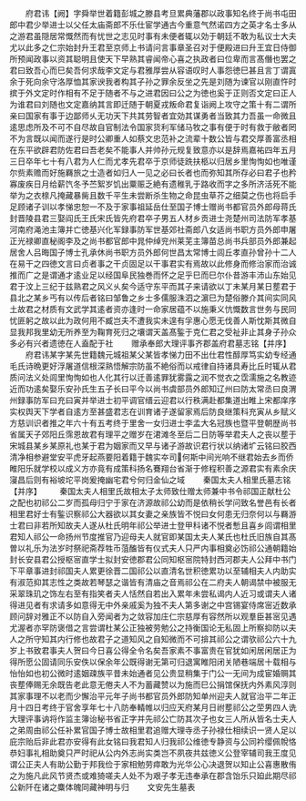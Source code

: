 <!-- { "loadSidebar": true } -->
　　府君讳【阙】字舜举世着籍彭城之滕县考旦累典藩郡以政事知名终于尚书屯田郎中君少举进士以父任太庙斋郎不乐仕宦学通古今重意气然诺四方之英才名士多从之游君虽隠居常慨然而有忧世之志见时事有未便者辄以効于朝廷不敢为私议士大夫尤以此多之仁宗始封升王君至京师上书请问言事章圣召对于便殿进曰升王宜日侍御所预闻政事以资其聪明且使天下早熟其睿闻帝心喜之执政者曰位卑而言髙僭也罢之君曰致吾心而巳矣吾何求哉李文定与君雅厚尝从容语叹时人事怨徳巳甚且言丁谓寘余于死向余守洛厚恤其家谀我者构其子孙之罪余反坐之先是刘随为谏官以刚直忤时摈于外文定时作相有不足于随者不与之进君因曰公之为徳也奚于正则否文定曰正人为谁君曰刘随也文定嘉纳其言即迁随于朝夏戎叛命君复诣阙上攻守之策十有二谓所亲曰国家有事于边鄙师乆无功天下共其劳智者宜効其谋勇者当致其力吾虽一命微且逺思虑所及不可不自尽故自官制法令国家货利军储马牧之事有便于时有救于敝者罔不为言既以闻而遂行是时公卿重人如蔡文忠范补之流辈十数公皆与君交厚善富丞相在东平欲辟君防佐君曰吾老矣不能事人并帅孙元规复致意亦以是辞焉嘉祐四年五月三日卒年七十有八君为人仁而尤孝先君卒于京师徒跣扶柩以归居乡里恂恂如也唯谨尔赀素赡而好施羇旅之士造者如归人一见之必曰长者也而弥知其所存必曰君子也矜寡废疾日月给薪饩冬予苎絮岁饥出粟赈乏絶有遗稚乳于路收而字之多所济活死不能举为之衣榇凡掩藏暴胔且数千平生未尝断杀生物之命昆虫草芥之细莫之伤也将启手足顾诸子训以孝悌忠恕一不及于家事祖延岳仕至国子博士赠尚书都官员外郎母蒋氏封晋陵县君三娶阎氏王氏宋氏皆先府君卒子男五人材乡贡进士尧楚州司法防军孝基河南府渑池主簿并亡徳基兴化军録事防军世基郊社斋郎八女适尚书职方员外郎申屠正光禄卿直秘阁李及之尚书都官郎中晁仲绰兖州莱芜主簿苗总尚书兵部员外郎兼起居舍人吕晦国子博士孔承休尚书职方员外郎何世昌太常博士闾丘孝直孙曾孙十二人在易干之四徳文言曰贞者事之干贞固足以干事君实有焉故以此修身而修治家而治诚推而广之是谓通才逺业足以经国阜民独巻而怀之足乎巳而巳尔仆昔游丰沛山东始见君于汶上三纪于兹熟君之风义乆矣今适守东平而其子来请欲以丁未某月某日塟君于县北之某乡丐有以传后者铭曰邹鲁之乡士多儒服洙泗之濵巳为楚俗滕介其间实同风土故君之材质有文武学其逺者资亦逢时一命家居蕴不以施秉义忼慨数言世务与民同忧匪躬之故以此为政何用不臧岂夫不遭我实未遑有孚惠心愿无伐善人斯忱斯其微自显我邦我里幼无所养至为鞠育死归之壤谓天盖髙鍳于克仁君之受祉非止其身子孙众多必有兴者遗徳在人盍配于社
　　赠承奉郎大理评事齐郡盖府君墓志铭【并序】
　　府君讳某字某先世籍魏元城祖某父某皆孝悌力田不出仕君性醇厚笃实幼专经通毛氏诗晩更好浮屠道信根深熟悟解宗防虽不絶俗而以戒律自持诸具寿比丘时辄从君质问法义处闾里恂恂如也人化其行以迁善逺罪犹雾露之润不觉衣之霑濡施之名教迹近而功逺矣娶乐安孙氏生五子长曰平今以尚书虞部员外郎知辽州曰防太常丞曰良渭州録事防军曰充曰寅并举进士初平调官缙云迎君以行秩满赴都集道出睢上宋都庠序实权舆天下学者自逺方至甚盛君志在训育诸子遂留家焉后防良继策科充寅从乡赋义方慈训识者推之年六十有五考终于里舍一女归进士李孟大名冠族也暨平登朝歴尚书省属天子郊阳丘霈恩故君有理平之赠岁在涒滩冬至后二日防等举君夫人之丧以塟于宋城县某乡某原礼也某于君为姻家而又早与诸子游故识君行状以纳诸圹云铭曰胶西清净相参避堂安平虎牙起燕要阳着籍于魏实夲司何斯中间光响不继君始去乡而侨睢阳乐就学校以成义方亦竟有成策科扬名鶱翔台省渐于修程积善之源君实有素余庆寖昌后则有裕坡坨平岗爰掩幽宅君兮何归金仙之域
　　秦国太夫人相里氏墓志铭【并序】
　　秦国太夫人相里氏故相太子太师致仕赠太师兼中书令祁国正献杜公之配也初祁公二岁而孤母归宁于家在济源故祁公幼而是依稍长学问致名誉邑有长者相里君好士有鍳识察祁公大器欲以其女妻之亲族皆不悦曰女何患无归奈何以与羇游士君曰非若所知故夫人遂从杜氏明年祁公举进士登甲科诸不悦者慙且喜乡闾谓相里君知人祁公一命扬州节度推官乃迎母夫人就官即某国太夫人某氏也杜氏旧族自其髙曽以礼乐为法岁时祭祀斋荐牲币菹醢皆有仪式夫人只严内事相奠必饬祁公通朝籍始封长安县君公授枢宻直学士拟封安徳郡君公同知枢宻院特封西河郡夫人公拜中书门下平章事进封祁国夫人累更徐晋二国祁公以直清名世积徳累功以至辅相夫人内助实有淑范抑其志性之类故若琴瑟之谐皆有清庙之音焉祁公在二府夫人朝谒禁中被服无采翠珠玑之饰左右至有指笑者夫人恬然自若出入累年未尝私谒内人近习或谓夫人诸得进见者有求请多如意得无中外亲戚奚为独不夫人第多谢之中宫锡宴侍席宻近数承顾问辞对雅正不以防自入旁闻者为之敛容加庄仁宗慈厚有容然所以观羣臣甚宻见遇尤渥者亦罕防褒借之言尝谓杜某公正独被劳勉公之持衡国论无私固上所察抑防以夫人之所守知其内行修也故君子之道知风之自知微而不可揜其祁公之谓欤祁公六十九岁上书致君事夫人贺曰今日喜公得全令名矣吾家素不事富贵在官犹如闲居闲居正为得所愿公固请同乐安佚以保余年公既得谢无第可归退寓睢阳闭关陋巷端居十载相与怡怡如也初公微时逺姻疎族平昔未始通者见公贵显稍集于门公一无间为成宦婚赒其丧塟俸赐无余既告老此意无倦夫人不为蓄藏赞以为施而巳公捐馆保抚内外素风淳则其家事理不以老而少懈治平元年子尚书都官员外郎防知单州迎夫人就官治平二年正月十四日考终于官舍享年七十八防奉輤帷以归应天府某月日祔塟祁公之茔男四人诜大理评事讷将作监主簿诒秘书省正字并先祁公亡防其次子也女三人所从皆名士夫人之弟周由祁公任补累官国子博士故相里君追赠大理寺丞子孙禄仕相续识一贤人足以庇宗贻后非此君亦安得有此女铭曰我君知人归我祁公维徳专静资与公同衿缨佩帨恪恭妇事礼相助奠只严时祀从公内外志尚实类岂不夙夜共兹徳义公登宰辅司我王度见谓公正夫人有助公勤于邦我俭于家相勉劳瘁敢为光华公心决退贺以知止公喜惠散侑之为施凡此风节贤杰或难猗嗟夫人处不为艰子孝无违奉承在郡含饴乐只廹此期尽祁公新阡在诸之麋体魄同藏神明与归
　　文安先生墓表
